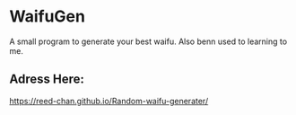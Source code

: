 # WaifuGen
A small program to generate your best waifu.
Also benn used to learning to me.

## Adress Here:
https://reed-chan.github.io/Random-waifu-generater/